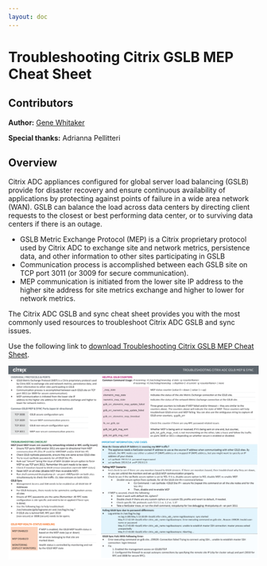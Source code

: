 ```yaml
---
layout: doc
---
```

# Troubleshooting Citrix GSLB MEP Cheat Sheet

## Contributors

**Author:** [Gene Whitaker](mailto:gene.whitaker@citrix.com)

**Special thanks:** Adrianna Pellitteri

## Overview

Citrix ADC appliances configured for global server load balancing (GSLB) provide for disaster recovery and ensure continuous availability of applications by protecting against points of failure in a wide area network (WAN). GSLB can balance the load across data centers by directing client requests to the closest or best performing data center, or to surviving data centers if there is an outage.

*  GSLB Metric Exchange Protocol (MEP) is a Citrix proprietary protocol used by Citrix ADC to exchange site and network metrics, persistence data, and other information to other sites participating in GSLB
*  Communication process is accomplished between each GSLB site on TCP port 3011 (or 3009 for secure communication).
*  MEP communication is initiated from the lower site IP address to the higher site address for site metrics exchange and higher to lower for network metrics.

The Citrix ADC GSLB and sync cheat sheet provides you with the most commonly used resources to troubleshoot Citrix ADC GSLB and sync issues.

Use the following link to [download Troubleshooting Citrix GSLB MEP Cheat Sheet](/en-us/tech-zone/learn/downloads/diagrams-posters_cheat-sheet-adc-troubleshooting-gslb.pdf).

[![Cheat Sheet](/en-us/tech-zone/learn/media/diagrams-posters_cheat-sheet-adc-troubleshooting-gslb_1.png)](/en-us/tech-zone/learn/downloads/diagrams-posters_cheat-sheet-adc-troubleshooting-gslb.pdf)
